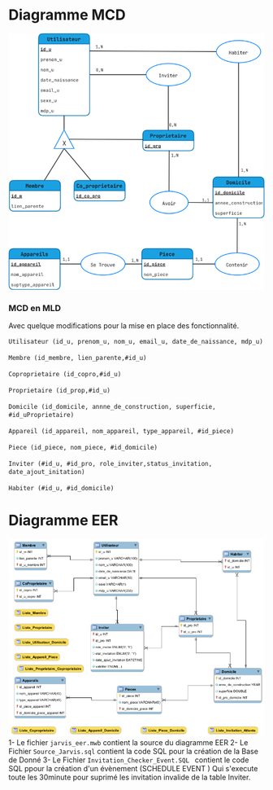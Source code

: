 # Diagramme MCD

![](Jarvis_mcd.png)


### MCD en MLD

Avec quelque modifications pour la mise en place des fonctionnalité.

```
Utilisateur (id_u, prenom_u, nom_u, email_u, date_de_naissance, mdp_u)

Membre (id_membre, lien_parente,#id_u)

Coproprietaire (id_copro,#id_u)

Proprietaire (id_prop,#id_u)

Domicile (id_domicile, annne_de_construction, superficie, #id_uProprietaire)

Appareil (id_appareil, nom_appareil, type_appareil, #id_piece)

Piece (id_piece, nom_piece, #id_domicile)

Inviter (#id_u, #id_pro, role_inviter,status_invitation, date_ajout_initation)

Habiter (#id_u, #id_domicile)
```

# Diagramme EER

![](Jarvis_eer.png)
1- Le fichier ```jarvis_eer.mwb``` contient la source du diagramme EER
2- Le Fichier ```Source_Jarvis.sql``` contient la code SQL pour la création de la Base de Donné
3- Le Fichier ```Invitation_Checker_Event.SQL ``` contient le code SQL ppour la création d'un évènement (SCHEDULE EVENT ) Qui s'execute toute les 30minute pour suprimé les invitation invalide de la table Inviter. 

